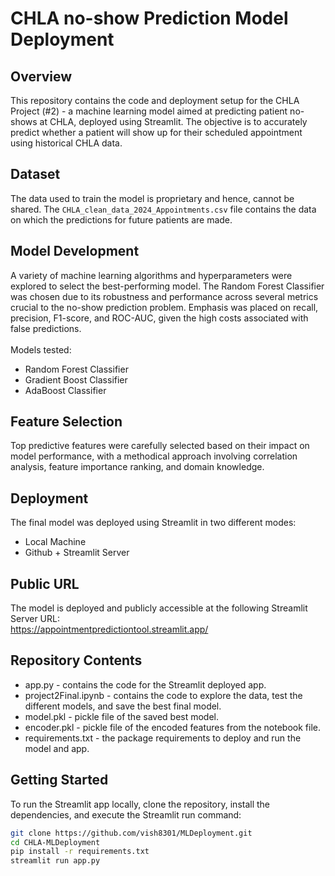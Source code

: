 # CHLA no-show Prediction Model Deployment

## Overview
This repository contains the code and deployment setup for the CHLA Project (#2) - a machine learning model aimed at predicting patient no-shows at CHLA, deployed using Streamlit. The objective is to accurately predict whether a patient will show up for their scheduled appointment using historical CHLA data.

## Dataset
The data used to train the model is proprietary and hence, cannot be shared. The `CHLA_clean_data_2024_Appointments.csv` file contains the data on which the predictions for future patients are made.

## Model Development
A variety of machine learning algorithms and hyperparameters were explored to select the best-performing model. The Random Forest Classifier was chosen due to its robustness and performance across several metrics crucial to the no-show prediction problem. Emphasis was placed on recall, precision, F1-score, and ROC-AUC, given the high costs associated with false predictions. <br>
<br>
Models tested: <br>
- Random Forest Classifier
- Gradient Boost Classifier
- AdaBoost Classifier

## Feature Selection
Top predictive features were carefully selected based on their impact on model performance, with a methodical approach involving correlation analysis, feature importance ranking, and domain knowledge. 

## Deployment
The final model was deployed using Streamlit in two different modes:
- Local Machine
- Github + Streamlit Server

## Public URL
The model is deployed and publicly accessible at the following Streamlit Server URL: <br>
https://appointmentpredictiontool.streamlit.app/

## Repository Contents
- app.py - contains the code for the Streamlit deployed app.
- project2Final.ipynb - contains the code to explore the data, test the different models, and save the best final model.
- model.pkl - pickle file of the saved best model.
- encoder.pkl - pickle file of the encoded features from the notebook file.
- requirements.txt - the package requirements to deploy and run the model and app.

## Getting Started
To run the Streamlit app locally, clone the repository, install the dependencies, and execute the Streamlit run command:
```sh
git clone https://github.com/vish8301/MLDeployment.git
cd CHLA-MLDeployment
pip install -r requirements.txt
streamlit run app.py
